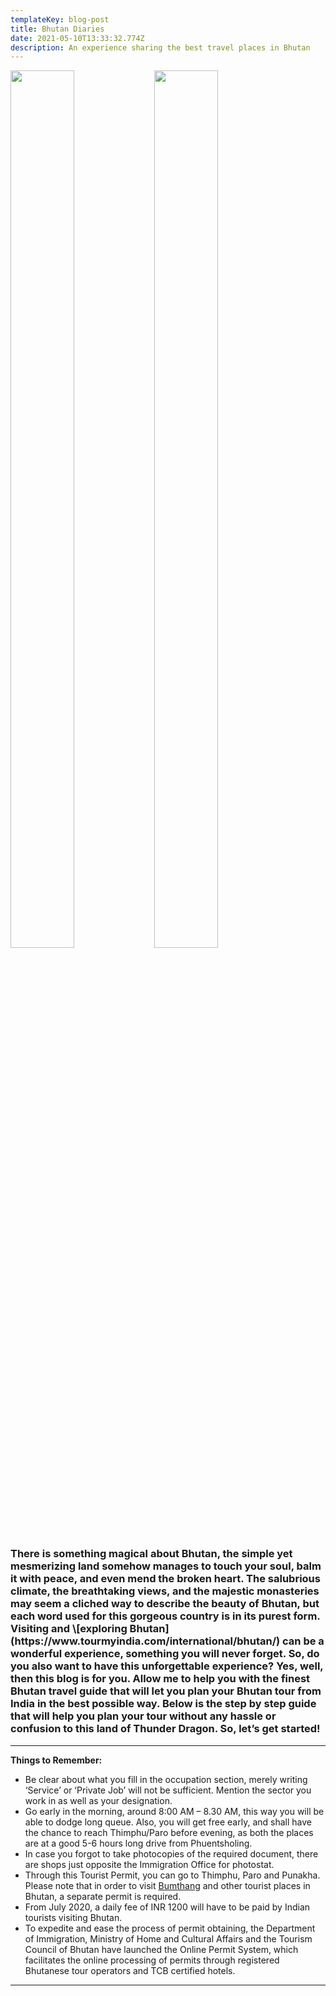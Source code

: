 ```yaml
---
templateKey: blog-post
title: Bhutan Diaries
date: 2021-05-10T13:33:32.774Z
description: An experience sharing the best travel places in Bhutan
---
```

<p ><img align="left" src='https://cdn-bpkjk.nitrocdn.com/zNnfOmyUwiKtpHiEUZHMZhfvYPMQKjOO/assets/static/optimized/rev-1601233/blog/wp-content/uploads/2018/11/Bhutan-Travel-Guide-from-India.jpg' height="60%" width="45%" /> <img src='https://cdn-bpkjk.nitrocdn.com/zNnfOmyUwiKtpHiEUZHMZhfvYPMQKjOO/assets/static/optimized/rev-1601233/blog/wp-content/uploads/2017/09/Hotel-Bookings-in-Bhutan.jpg' height="60%" width="45%" /> <h3>There is something magical about Bhutan, the simple yet mesmerizing land somehow manages to touch your soul, balm it with peace, and even mend the broken heart. The salubrious climate, the breathtaking views, and the majestic monasteries may seem a cliched way to describe the beauty of Bhutan, but each word used for this gorgeous country is in its purest form. Visiting and \[exploring Bhutan](https://www.tourmyindia.com/international/bhutan/) can be a wonderful experience, something you will never forget. So, do you also want to have this unforgettable experience? Yes, well, then this blog is for you. Allow me to help you with the finest Bhutan travel guide that will let you plan your Bhutan tour from India in the best possible way. Below is the step by step guide that will help you plan your tour without any hassle or confusion to this land of Thunder Dragon. So, let’s get started!</h3></p>

---
**Things to Remember:**
* Be clear about what you fill in the occupation section, merely writing ‘Service’ or ‘Private Job’ will not be sufficient. Mention the sector you work in as well as your designation.
* Go early in the morning, around 8:00 AM – 8.30 AM, this way you will be able to dodge long queue. Also, you will get free early, and shall have the chance to reach Thimphu/Paro before evening, as both the places are at a good 5-6 hours long drive from Phuentsholing.
* In case you forgot to take photocopies of the required document, there are shops just opposite the Immigration Office for photostat.
* Through this Tourist Permit, you can go to Thimphu, Paro and Punakha. Please note that in order to visit [Bumthang](https://www.tourmyindia.com/international/bhutan/bumthang/) and other tourist places in Bhutan, a separate permit is required.
* From July 2020, a daily fee of INR 1200 will have to be paid by Indian tourists visiting Bhutan.
* To expedite and ease the process of permit obtaining, the Department of Immigration, Ministry of Home and Cultural Affairs and the Tourism Council of Bhutan have launched the Online Permit System, which facilitates the online processing of permits through registered Bhutanese tour operators and TCB certified hotels.
---

